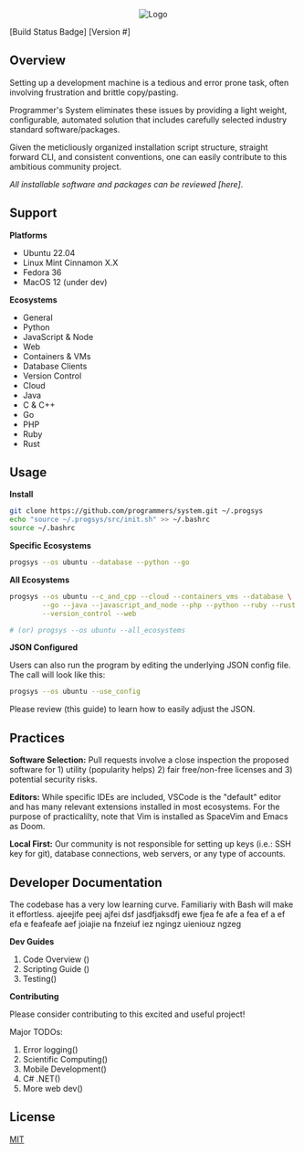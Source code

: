 <p align="center">
  <img src="https://raw.githubusercontent.com/programmers/system_qa/main/logo.png" alt="Logo">
</p>

[Build Status Badge] [Version #]

## Overview

Setting up a development machine is a tedious and error prone task, often involving frustration and brittle copy/pasting.

Programmer's System eliminates these issues by providing a light weight, configurable, automated solution that includes carefully selected industry standard software/packages. 

Given the meticliously organized installation script structure, straight forward CLI, and consistent conventions, one can easily contribute to this ambitious community project.

_All installable software and packages can be reviewed [here]_.

## Support

**Platforms**
- Ubuntu 22.04
- Linux Mint Cinnamon X.X
- Fedora 36
- MacOS 12 (under dev)

**Ecosystems**
- General
- Python
- JavaScript & Node
- Web
- Containers & VMs
- Database Clients
- Version Control
- Cloud
- Java
- C & C++
- Go
- PHP
- Ruby
- Rust

## Usage

**Install**

```bash
git clone https://github.com/programmers/system.git ~/.progsys
echo "source ~/.progsys/src/init.sh" >> ~/.bashrc
source ~/.bashrc
```

**Specific Ecosystems**
```bash
progsys --os ubuntu --database --python --go
```

**All Ecosystems**

```bash
progsys --os ubuntu --c_and_cpp --cloud --containers_vms --database \
        --go --java --javascript_and_node --php --python --ruby --rust \
        --version_control --web

# (or) progsys --os ubuntu --all_ecosystems
```

**JSON Configured**

Users can also run the program by editing the underlying JSON config file. The call will look like this: 

```bash
progsys --os ubuntu --use_config
```

Please review (this guide) to learn how to easily adjust the JSON.

## Practices

**Software Selection:** Pull requests involve a close inspection the proposed software for 1) utility (popularity helps) 2) fair free/non-free licenses and 3) potential security risks.

**Editors:** While specific IDEs are included, VSCode is the "default" editor and has many relevant extensions installed in most ecosystems. For the purpose of practicalilty, note that Vim is installed as SpaceVim and Emacs as Doom.

**Local First:** Our community is not responsible for setting up keys (i.e.: SSH key for git), database connections, web servers, or any type of accounts.


## Developer Documentation

The codebase has a very low learning curve. Familiariy with Bash will make it effortless. ajeejife peej ajfei dsf jasdfjaksdfj ewe fjea fe afe a fea ef a ef efa e feafeafe aef joiajie na fnzeiuf iez ngingz uieniouz ngzeg


**Dev Guides**

1. Code Overview ()
2. Scripting Guide () 
3. Testing()


**Contributing**

Please consider contributing to this excited and useful project!

Major TODOs:

1. Error logging()
2. Scientific Computing()
3. Mobile Development()
4. C# .NET()
5. More web dev()


## License

[MIT](https://github.com/programmers/system_qa/blob/main/LICENSE)
